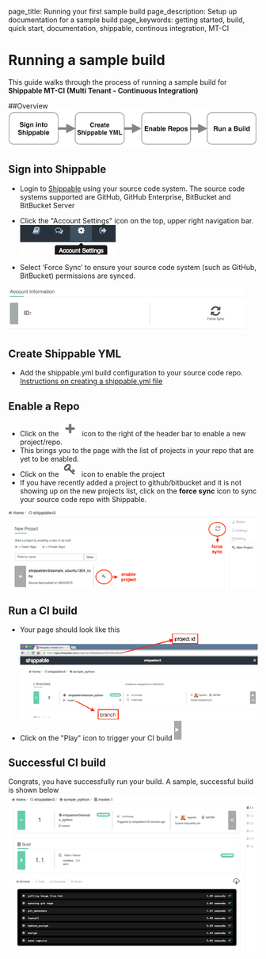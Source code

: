 page_title: Running your first sample build
page_description: Setup up documentation for a sample build
page_keywords: getting started, build, quick start, documentation, shippable, continous integration, MT-CI

# Running a sample build
This guide walks through the process of running a sample build for **Shippable MT-CI (Multi Tenant - Continuous Integration)**

##Overview
![Build Flow](images/build_flow.gif)

## Sign into Shippable
- Login to [Shippable](<http://www.shippable.com>) using your source code system. The source code systems supported are GitHub, GitHub Enterprise, BitBucket and BitBucket Server
- Click the "Account Settings" icon on the top, upper right navigation bar.
![Account Settings](images/account_settings.gif)


- Select ‘Force Sync’ to ensure your source code system (such as GitHub, BitBucket) permissions are synced.

![Account Settings](images/account_settings_sync.gif)

## Create Shippable YML
- Add the shippable.yml build configuration to your source code repo. [Instructions on creating a shippable.yml file](oe_tips.md)

## Enable a Repo

- Click on the ![add icon](images/add_icon.gif) icon to the right of the header bar to enable a new project/repo.
- This brings you to the page with the list of projects in your repo that are yet to be enabled.
- Click on the ![key](images/enable_icon.gif) icon to enable the project
- If you have recently added a project to github/bitbucket and it is not showing up on the new projects list, click on the **force sync** icon to sync your source code repo with Shippable.

![new project](images/new_project.gif)

## Run a CI build
- Your page should look like this
![Build](images/build_badge.gif)
- Click on the "Play" icon to trigger your CI build 
![Play](images/play_icon.gif)

## Successful CI build
Congrats, you have successfully run your build. A sample, successful build is shown below
![Build](images/build_dashboard.gif)